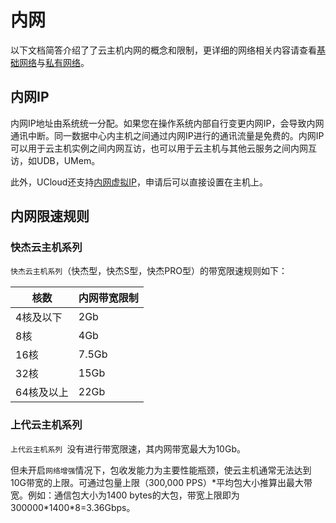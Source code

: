 # 内网

以下文档简答介绍了了云主机内网的概念和限制，更详细的网络相关内容请查看[基础网络](unet)与[私有网络](vpc)。

## 内网IP

内网IP地址由系统统一分配。如果您在操作系统内部自行变更内网IP，会导致内网通讯中断。同一数据中心内主机之间通过内网IP进行的通讯流量是免费的。内网IP可以用于云主机实例之间内网互访，也可以用于云主机与其他云服务之间内网互访，如UDB，UMem。

此外，UCloud还支持[内网虚拟IP](vpc/introduction/vip)，申请后可以直接设置在主机上。

## 内网限速规则

### 快杰云主机系列

 `快杰云主机系列`（快杰型，快杰S型，快杰PRO型）的带宽限速规则如下：

| 核数 | 内网带宽限制 |
| ---- | ----- |
| 4核及以下 |	2Gb |
| 8核	| 4Gb |
| 16核 |	7.5Gb |
| 32核 |	15Gb |
| 64核及以上 | 22Gb |

### 上代云主机系列

`上代云主机系列 `没有进行带宽限速，其内网带宽最大为10Gb。

但未开启`网络增强`情况下，包收发能力为主要性能瓶颈，使云主机通常无法达到10G带宽的上限。可通过包量上限（300,000 PPS）\*平均包大小推算出最大带宽。例如：通信包大小为1400 bytes的大包，带宽上限即为300000\*1400\*8=3.36Gbps。
